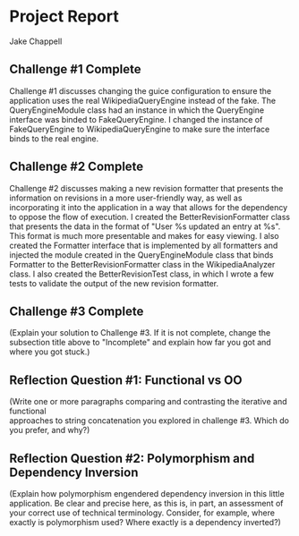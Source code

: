 # Project Report

Jake Chappell

## Challenge #1 Complete

Challenge #1 discusses changing the guice configuration to ensure
the application uses the real WikipediaQueryEngine instead of the fake. The 
QueryEngineModule class had an instance in which the QueryEngine interface was binded 
to FakeQueryEngine. I changed the instance of FakeQueryEngine to WikipediaQueryEngine to 
make sure the interface binds to the real engine.

## Challenge #2 Complete

Challenge #2 discusses making a new revision formatter that presents the information
on revisions in a more user-friendly way, as well as incorporating it into the 
application in a way that allows for the dependency to oppose the flow of execution. 
I created the BetterRevisionFormatter class that presents the data in the format of 
"User %s updated an entry at %s". This format is much more presentable and makes 
for easy viewing. I also created the Formatter interface that is implemented by all
formatters and injected the module created in the QueryEngineModule class that binds 
Formatter to the BetterRevisionFormatter class in the WikipediaAnalyzer class. I also 
created the BetterRevisionTest class, in which I wrote a few tests to validate the 
output of the new revision formatter.

## Challenge #3 Complete

(Explain your solution to Challenge #3. If it is not complete, change
the subsection title above to "Incomplete" and explain how far you got
and where you got stuck.)

## Reflection Question #1: Functional vs OO

(Write one or more paragraphs comparing and contrasting the iterative and functional  
approaches to string concatenation you explored in challenge #3. Which do you
prefer, and why?)

## Reflection Question #2: Polymorphism and Dependency Inversion

(Explain how polymorphism engendered dependency inversion in this little
application. Be clear and precise here, as this is, in part, an assessment of
your correct use of technical terminology.
Consider, for example, where exactly is polymorphism used?
Where exactly is a dependency inverted?)

